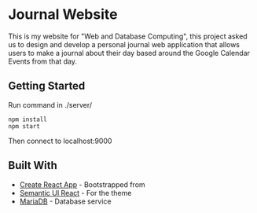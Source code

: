 # Journal Website

This is my website for "Web and Database Computing", this project asked us to design and develop a personal journal web application that allows users to make a journal about their day based around the Google Calendar Events from that day.

## Getting Started

Run command in ./server/
```
npm install
npm start
```
Then connect to localhost:9000

## Built With

* [Create React App](https://github.com/facebookincubator/create-react-app) - Bootstrapped from
* [Semantic UI React](https://react.semantic-ui.com/introduction) - For the theme
* [MariaDB](https://mariadb.org/) - Database service


